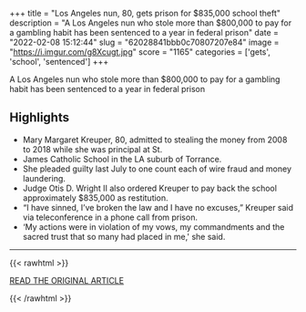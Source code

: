 +++
title = "Los Angeles nun, 80, gets prison for $835,000 school theft"
description = "A Los Angeles nun who stole more than $800,000 to pay for a gambling habit has been sentenced to a year in federal prison"
date = "2022-02-08 15:12:44"
slug = "62028841bbb0c70807207e84"
image = "https://i.imgur.com/g8Xcugt.jpg"
score = "1165"
categories = ['gets', 'school', 'sentenced']
+++

A Los Angeles nun who stole more than $800,000 to pay for a gambling habit has been sentenced to a year in federal prison

## Highlights

- Mary Margaret Kreuper, 80, admitted to stealing the money from 2008 to 2018 while she was principal at St.
- James Catholic School in the LA suburb of Torrance.
- She pleaded guilty last July to one count each of wire fraud and money laundering.
- Judge Otis D. Wright II also ordered Kreuper to pay back the school approximately $835,000 as restitution.
- “I have sinned, I’ve broken the law and I have no excuses,” Kreuper said via teleconference in a phone call from prison.
- ‘My actions were in violation of my vows, my commandments and the sacred trust that so many had placed in me,' she said.

---

{{< rawhtml >}}
  <p class="article-category">
    <a target="_blank" href="https://abcnews.go.com/US/wireStory/los-angeles-nun-80-prison-835000-school-theft-82733427">READ THE ORIGINAL ARTICLE</a>
  </p>
{{< /rawhtml >}}
